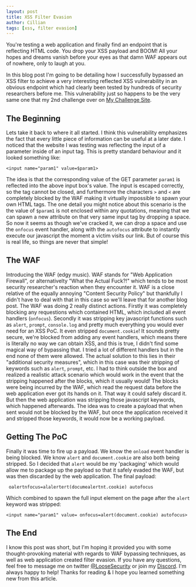 ```yaml
---
layout: post
title: XSS Filter Evasion
author: Cillian
tags: [xss, filter evasion]
---
```


You're testing a web application and finally find an endpoint that is reflecting HTML code. You drop your XSS payload and BOOM! All your hopes and dreams vanish before your eyes as that damn WAF appears out of nowhere, only to laugh at you.

<!-- read more -->

In this blog post I'm going to be detailing how I successfully bypassed an XSS filter to achieve a very interesting reflected XSS vulnerability in an obvious endpoint which had clearly been tested by hundreds of security researchers before me.
This vulnerability just so happens to be the very same one that my 2nd challenge over on [My Challenge Site](http://m0z.altervista.org).

## The Beginning

Lets take it back to where it all started. I think this vulnerability emphasizes the fact that every little piece of information can be useful at a later date. I noticed that the website I was testing was reflecting the input of a parameter inside of an input tag. This is pretty standard behaviour and it looked something like:

`<input name="param1" value=$param1>`

The idea is that the corresponding value of the GET parameter `param1` is reflected into the above input box's value. The input is escaped correctly, so the tag cannot be closed, and furthermore the characters `>` and `<` are completely blocked by the WAF making it virtually impossible to spawn your own HTML tags.
The one detail you might notice about this scenario is the the value of `$param1` is not enclosed within any quotations, meaning that we can spawn a new attribute on that very same input tag by dropping a space.
So now it seems as though we've cracked it, we can drop a space and use the `onfocus` event handler, along with the `autofocus` attribute to instantly execute our javascript the moment a victim visits our link. But of course this is real life, so things are never that simple!

## The WAF

Introducing the WAF (edgy music). WAF stands for "Web Application Firewall", or alternativelty "What the Actual Fuck?!" which tends to be most security researcher's reaction when they encounter it. WAF is a close relative of the equally annoying "Content Security Policy" but thankfully I didn't have to deal with that in this case so we'll leave that for another blog post.
The WAF was doing 2 really distinct actions. Firstly it was completely blocking any requestions which contained HTML, which included all event handlers (`onfocus`). Secondly it was stripping key javascript functions such as `alert`, `prompt`, `console.log` and pretty much everything you would ever need for an XSS PoC. It even stripped `document.cookie`!
It sounds pretty secure, we're blocked from adding any event handlers, which means there is literally no way we can obtain XSS, and this is true, I didn't find some magical way of bypassing that. I tried a lot of different handlers but in the end none of them were allowed.
The actual solution to this lies in their "additional security measures", which in this case was their stripping of keywords such as `alert`, `prompt`, etc. I had to think outside the box and realized a realistic attack scenario which would work in the event that the stripping happened after the blocks, which it usually would!
The blocks were being incurred by the WAF, which read the request data before the web application ever got its hands on it. That way it could safely discard it. But then the web application was stripping those javascript keywords, which happened afterwards. The idea was to create a payload that when sent would not be blocked by the WAF, but once the application received it and stripped those keywords, it would now be a working payload.

## Getting The PoC
Finally it was time to fire up a payload. We know the `onload` event handler is being blocked. We know `alert` and `document.cookie` are also both being stripped.
So I decided that `alert` would be my 'packaging' which would allow me to package up the payload so that it safely evaded the WAF, but was then discarded by the web application.
The final payload:

` oalertnfocus=alalertert(documealertnt.cookie) autofocus`

Which combined to spawn the full input element on the page after the `alert` keyword was stripped:

`<input name="param1" value= onfocus=alert(document.cookie) autofocus>`

## The End
 I know this post was short, but I'm hoping it provided you with some thought-provoking material with regards to WAF bypassing techniques, as well as web application created filter evasion. If you have any questions, feel free to message me on twitter [@LooseSecurity](https://twitter.com/loosesecurity) or join my [Discord](https://discord.gg/qStuRZS). I'm always happy to help! Thanks for reading & I hope you learned something new from this article.
